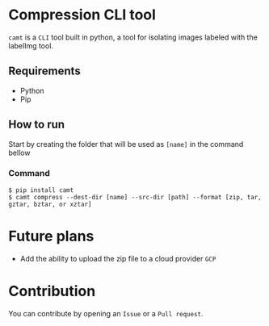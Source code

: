 # Compression CLI tool

`camt` is a `CLI` tool built in python, a tool for isolating images labeled with the labelImg tool.

## Requirements
* Python
* Pip

## How to run
Start by creating the folder that will be used as `[name]` in the command bellow

### Command 
```
$ pip install camt
$ camt compress --dest-dir [name] --src-dir [path] --format [zip, tar, gztar, bztar, or xztar]
```

# Future plans
* Add the ability to upload the zip file to a cloud provider `GCP`

# Contribution
You can contribute by opening an `Issue` or a `Pull request`.
